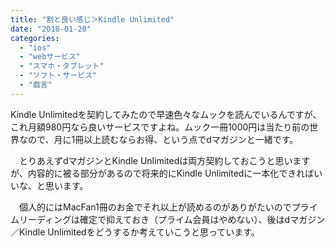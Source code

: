 ```yaml
---
title: "割と良い感じ＞Kindle Unlimited"
date: "2018-01-20"
categories: 
  - "ios"
  - "webサービス"
  - "スマホ・タブレット"
  - "ソフト・サービス"
  - "戯言"
---
```


Kindle Unlimitedを契約してみたので早速色々なムックを読んでいるんですが、これ月額980円なら良いサービスですよね。ムック一冊1000円は当たり前の世界なので、月に1冊以上読むならお得、という点でdマガジンと一緒です。

　とりあえずdマガジンとKindle Unlimitedは両方契約しておこうと思いますが、内容的に被る部分があるので将来的にKindle Unlimitedに一本化できればいいな、と思います。

　個人的にはMacFan1冊のお金でそれ以上が読めるのがありがたいのでプライムリーディングは確定で抑えておき（プライム会員はやめない）、後はdマガジン／Kindle Unlimitedをどうするか考えていこうと思っています。
